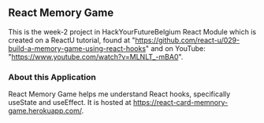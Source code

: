 ## React Memory Game

This is the week-2 project in HackYourFutureBelgium React Module which is created on a ReactU tutorial, found at "https://github.com/react-u/029-build-a-memory-game-using-react-hooks" and on YouTube: "https://www.youtube.com/watch?v=MLNLT_-mBA0". 

### About this Application

React Memory Game helps me understand React hooks, specifically useState and useEffect.  It is hosted at https://react-card-memnory-game.herokuapp.com/.